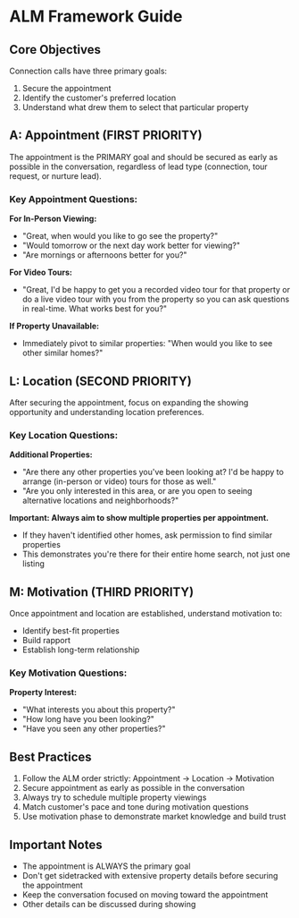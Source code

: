 # ALM Framework Guide

## Core Objectives

Connection calls have three primary goals:
1. Secure the appointment
2. Identify the customer's preferred location
3. Understand what drew them to select that particular property

## A: Appointment (FIRST PRIORITY)

The appointment is the PRIMARY goal and should be secured as early as possible in the conversation, regardless of lead type (connection, tour request, or nurture lead).

### Key Appointment Questions:

**For In-Person Viewing:**
- "Great, when would you like to go see the property?"
- "Would tomorrow or the next day work better for viewing?"
- "Are mornings or afternoons better for you?"

**For Video Tours:**
- "Great, I'd be happy to get you a recorded video tour for that property or do a live video tour with you from the property so you can ask questions in real-time. What works best for you?"

**If Property Unavailable:**
- Immediately pivot to similar properties: "When would you like to see other similar homes?"

## L: Location (SECOND PRIORITY)

After securing the appointment, focus on expanding the showing opportunity and understanding location preferences.

### Key Location Questions:

**Additional Properties:**
- "Are there any other properties you've been looking at? I'd be happy to arrange (in-person or video) tours for those as well."
- "Are you only interested in this area, or are you open to seeing alternative locations and neighborhoods?"

**Important: Always aim to show multiple properties per appointment.**
- If they haven't identified other homes, ask permission to find similar properties
- This demonstrates you're there for their entire home search, not just one listing

## M: Motivation (THIRD PRIORITY)

Once appointment and location are established, understand motivation to:
- Identify best-fit properties
- Build rapport
- Establish long-term relationship

### Key Motivation Questions:

**Property Interest:**
- "What interests you about this property?"
- "How long have you been looking?"
- "Have you seen any other properties?"

## Best Practices

1. Follow the ALM order strictly: Appointment → Location → Motivation
2. Secure appointment as early as possible in the conversation
3. Always try to schedule multiple property viewings
4. Match customer's pace and tone during motivation questions
5. Use motivation phase to demonstrate market knowledge and build trust

## Important Notes

- The appointment is ALWAYS the primary goal
- Don't get sidetracked with extensive property details before securing the appointment
- Keep the conversation focused on moving toward the appointment
- Other details can be discussed during showing